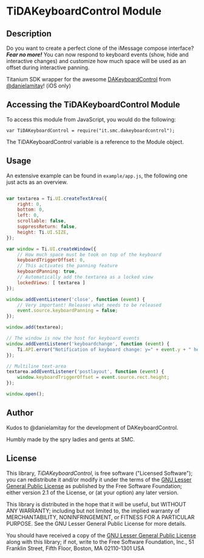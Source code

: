 # TiDAKeyboardControl Module

## Description

Do you want to create a perfect clone of the iMessage compose interface? ***Fear no more!*** You can now respond to keyboard events (show, hide and interactive changes) and customize how much space will be used as an offset during interactive panning.

Titanium SDK wrapper for the awesome [DAKeyboardControl][dakc] from [@danielamitay][da]! (iOS only)

## Accessing the TiDAKeyboardControl Module

To access this module from JavaScript, you would do the following:

	var TiDAKeyboardControl = require("it.smc.dakeyboardcontrol");

The TiDAKeyboardControl variable is a reference to the Module object.	


## Usage
An extensive example can be found in `example/app.js`, the following one just acts as an overview.


```js

var textarea = Ti.UI.createTextArea({
	right: 0,
	bottom: 0,
	left: 0,
	scrollable: false,
	suppressReturn: false,
	height: Ti.UI.SIZE,
});

var window = Ti.UI.createWindow({
	// How much space must be took on top of the keyboard
	keyboardTriggerOffset: 0,
	// This activates the panning feature
	keyboardPanning: true,
	// Automatically add the textarea as a locked view
	lockedViews: [ textarea ]
});

window.addEventListener('close', function (event) {
	// Very important! Releases what needs to be released
	event.source.keyboardPanning = false;
});

window.add(textarea);

// The window is now the host for keyboard events
window.addEventListener('keyboardchange', function (event) {
	Ti.API.error("Notification of keyboard change: y=" + event.y + " height="+event.height);
});

// Multiline text-area
textarea.addEventListener('postlayout', function (event) {
	window.keyboardTriggerOffset = event.source.rect.height;
});

window.open();
```


## Author

Kudos to @danielamitay for the development of DAKeyboardControl.

Humbly made by the spry ladies and gents at SMC.


[dakc]: https://github.com/danielamitay/DAKeyboardControl
[da]: http://danielamitay.com


## License

This library, *TiDAKeyboardControl*, is free software ("Licensed Software"); you can
redistribute it and/or modify it under the terms of the [GNU Lesser General
Public License](http://www.gnu.org/licenses/lgpl-2.1.html) as published by the
Free Software Foundation; either version 2.1 of the License, or (at your
option) any later version.

This library is distributed in the hope that it will be useful, but WITHOUT ANY
WARRANTY; including but not limited to, the implied warranty of MERCHANTABILITY,
NONINFRINGEMENT, or FITNESS FOR A PARTICULAR PURPOSE. See the GNU Lesser General
Public License for more details.

You should have received a copy of the [GNU Lesser General Public
License](http://www.gnu.org/licenses/lgpl-2.1.html) along with this library; if
not, write to the Free Software Foundation, Inc., 51 Franklin Street, Fifth
Floor, Boston, MA 02110-1301 USA


